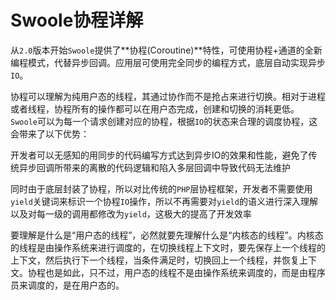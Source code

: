 # Swoole协程详解

​    从`2.0`版本开始`Swoole`提供了**协程(Coroutine)**特性，可使用协程+通道的全新编程模式，代替异步回调。应用层可使用完全同步的编程方式，底层自动实现异步`IO`。

​    协程可以理解为纯用户态的线程，其通过协作而不是抢占来进行切换。相对于进程或者线程，协程所有的操作都可以在用户态完成，创建和切换的消耗更低。`Swoole`可以为每一个请求创建对应的协程，根据`IO`的状态来合理的调度协程，这会带来了以下优势：

​    开发者可以无感知的用同步的代码编写方式达到异步IO的效果和性能，避免了传统异步回调所带来的离散的代码逻辑和陷入多层回调中导致代码无法维护

​    同时由于底层封装了协程，所以对比传统的`PHP`层协程框架，开发者不需要使用`yield`关键词来标识一个协程`IO`操作，所以不再需要对`yield`的语义进行深入理解以及对每一级的调用都修改为`yield`，这极大的提高了开发效率

​    要理解是什么是“用户态的线程”，必然就要先理解什么是“内核态的线程”。内核态的线程是由操作系统来进行调度的，在切换线程上下文时，要先保存上一个线程的上下文，然后执行下一个线程，当条件满足时，切换回上一个线程，并恢复上下文。协程也是如此，只不过，用户态的线程不是由操作系统来调度的，而是由程序员来调度的，是在用户态的。

